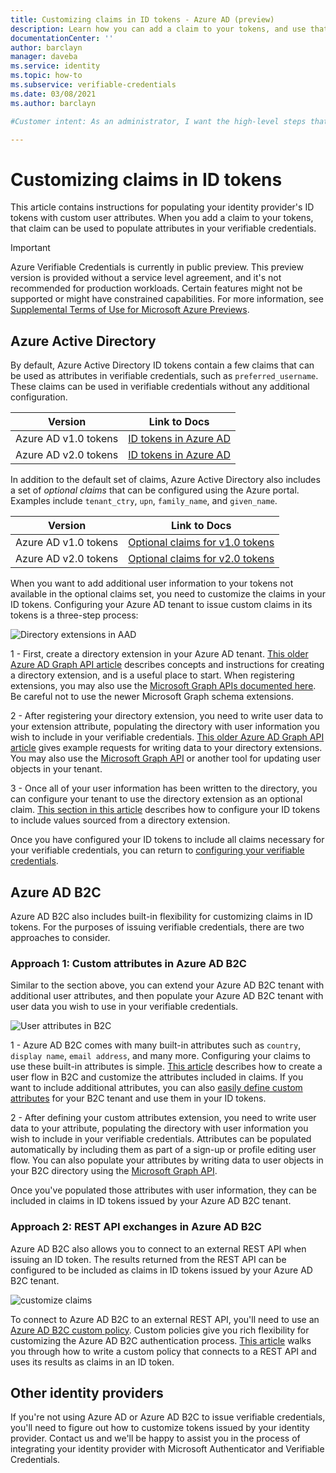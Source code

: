 ```yaml
---
title: Customizing claims in ID tokens - Azure AD (preview)
description: Learn how you can add a claim to your tokens, and use that claim can be used to populate attributes in your verifiable credentials
documentationCenter: ''
author: barclayn
manager: daveba
ms.service: identity
ms.topic: how-to
ms.subservice: verifiable-credentials
ms.date: 03/08/2021
ms.author: barclayn

#Customer intent: As an administrator, I want the high-level steps that I should follow to customize my claims when using verifiable credentials

---
```


# Customizing claims in ID tokens

This article contains instructions for populating your identity provider's ID tokens with custom user attributes. When you add a claim to your tokens, that claim can be used to populate attributes in your verifiable credentials.

> [!IMPORTANT]
> Azure Verifiable Credentials is currently in public preview.
> This preview version is provided without a service level agreement, and it's not recommended for production workloads. Certain features might not be supported or might have constrained capabilities. 
> For more information, see [Supplemental Terms of Use for Microsoft Azure Previews](https://azure.microsoft.com/support/legal/preview-supplemental-terms/).

## Azure Active Directory

By default, Azure Active Directory ID tokens contain a few claims that can be used as attributes in verifiable credentials, such as `preferred_username`. These claims can be used in verifiable credentials without any additional configuration.

| Version | Link to Docs |
| ------- | ------------ |
| Azure AD v1.0 tokens | [ID tokens in Azure AD](https://docs.microsoft.com/azure/active-directory/develop/id-tokens) |
| Azure AD v2.0 tokens | [ID tokens in Azure AD](https://docs.microsoft.com/azure/active-directory/develop/id-tokens) |

In addition to the default set of claims, Azure Active Directory also includes a set of *optional claims* that can be configured using the Azure portal. Examples include `tenant_ctry`, `upn`, `family_name`, and `given_name`.

| Version | Link to Docs | 
| ------- | ------------ |
| Azure AD v1.0 tokens | [Optional claims for v1.0 tokens](https://docs.microsoft.com/azure/active-directory/develop/active-directory-optional-claims#v10-and-v20-optional-claims-set) |
| Azure AD v2.0 tokens | [Optional claims for v2.0 tokens](https://docs.microsoft.com/azure/active-directory/develop/active-directory-optional-claims#v10-and-v20-optional-claims-set) |

When you want to add additional user information to your tokens not available in the optional claims set, you need to customize the claims in your ID tokens. Configuring your Azure AD tenant to issue custom claims in its tokens is a three-step process:

![Directory extensions in AAD](/media/how-to-idp-claims/customize-claims-aad.png)

1 - First, create a directory extension in your Azure AD tenant. [This older Azure AD Graph API article](https://docs.microsoft.com/previous-versions/azure/ad/graph/howto/azure-ad-graph-api-directory-schema-extensions) describes concepts and instructions for creating a directory extension, and is a useful place to start. When registering extensions, you may also use the [Microsoft Graph APIs documented here](https://docs.microsoft.com/graph/api/resources/extensionproperty?view=graph-rest-1.0). Be careful not to use the newer Microsoft Graph schema extensions.

2 - After registering your directory extension, you need to write user data to your extension attribute, populating the directory with user information you wish to include in your verifiable credentials. [This older Azure AD Graph API article](https://docs.microsoft.com/previous-versions/azure/ad/graph/howto/azure-ad-graph-api-directory-schema-extensions) gives example requests for writing data to your directory extensions. You may also use the [Microsoft Graph API](https://docs.microsoft.com/graph/api/user-update) or another tool for updating user objects in your tenant.

3 - Once all of your user information has been written to the directory, you can configure your tenant to use the directory extension as an optional claim. [This section in this article](../develop/active-directory-optional-claims.md#configuring-directory-extension-optional-claims) describes how to configure your ID tokens to include values sourced from a directory extension.

Once you have configured your ID tokens to include all claims necessary for your verifiable credentials, you can return to [configuring your verifiable credentials](credential-structure.md).


## Azure AD B2C

Azure AD B2C also includes built-in flexibility for customizing claims in ID tokens. For the purposes of issuing verifiable credentials, there are two approaches to consider.

### Approach 1: Custom attributes in Azure AD B2C

Similar to the section above, you can extend your Azure AD B2C tenant with additional user attributes, and then populate your Azure AD B2C tenant with user data you wish to use in your verifiable credentials.

![User attributes in B2C](/media/how-to-idp-claims/customize-claims-b2c.png)

1 - Azure AD B2C comes with many built-in attributes such as `country`, `display name`, `email address`, and many more. Configuring your claims to use these built-in attributes is simple. [This article](https://docs.microsoft.com/azure/active-directory-b2c/tutorial-create-user-flows) describes how to create a user flow in B2C and customize the attributes included in claims. If you want to include additional attributes, you can also [easily define custom attributes](https://docs.microsoft.com/azure/active-directory-b2c/user-flow-custom-attributes) for your B2C tenant and use them in your ID tokens.


2 - After defining your custom attributes extension, you need to write user data to your attribute, populating the directory with user information you wish to include in your verifiable credentials. Attributes can be populated automatically by including them as part of a sign-up or profile editing user flow. You can also populate your attributes by writing data to user objects in your B2C directory using the [Microsoft Graph API](https://docs.microsoft.com/azure/active-directory-b2c/manage-user-accounts-graph-api).

 Once you've populated those attributes with user information, they can be included in claims in ID tokens issued by your Azure AD B2C tenant.

### Approach 2: REST API exchanges in Azure AD B2C

Azure AD B2C also allows you to connect to an external REST API when issuing an ID token. The results returned from the REST API can be configured to be included as claims in ID tokens issued by your Azure AD B2C tenant.

![customize claims](/media/how-to-idp-claims/customize-claims-rest.png)

To connect to Azure AD B2C to an external REST API, you'll need to use an [Azure AD B2C custom policy](https://docs.microsoft.com/azure/active-directory-b2c/custom-policy-overview). Custom policies give you rich flexibility for customizing the Azure AD B2C authentication process. [This article](https://docs.microsoft.com/azure/active-directory-b2c/custom-policy-rest-api-claims-exchange) walks you through how to write a custom policy that connects to a REST API and uses its results as claims in an ID token. 

## Other identity providers

If you're not using Azure AD or Azure AD B2C to issue verifiable credentials, you'll need to figure out how to customize tokens issued by your identity provider. Contact us and we'll be happy to assist you in the process of integrating your identity provider with Microsoft Authenticator and Verifiable Credentials.
